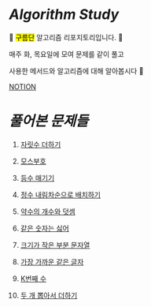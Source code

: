 # *Algorithm Study*

 :white_flower: <mark>구름단</mark> 알고리즘 리포지토리입니다. :white_flower:

매주 화, 목요일에 모여 문제를 같이 풀고 

사용한 메서드와 알고리즘에 대해 알아봅시다 :tada:

[NOTION](https://desert-course-55d.notion.site/Algorithm-701088b7923e402baac8a923f4a49fb1?pvs=4)



# *풀어본 문제들*


1. [자릿수 더하기](https://school.programmers.co.kr/learn/courses/30/lessons/12931)

2. [모스부호](https://school.programmers.co.kr/learn/courses/30/lessons/120838)

3. [등수 매기기](https://school.programmers.co.kr/learn/courses/30/lessons/120882)
   
4. [정수 내림차순으로 배치하기](https://school.programmers.co.kr/learn/courses/30/lessons/12933)

5. [약수의 개수와 덧셈](https://school.programmers.co.kr/learn/courses/30/lessons/77884)

6. [같은 숫자는 싫어](https://school.programmers.co.kr/learn/courses/30/lessons/12906)

7. [크기가 작은 부분 문자열](https://school.programmers.co.kr/learn/courses/30/lessons/147355)

8. [가장 가까운 같은 글자](https://school.programmers.co.kr/learn/courses/30/lessons/142086)

9. [K번째 수](https://school.programmers.co.kr/learn/courses/30/lessons/42748)

10. [두 개 뽑아서 더하기](https://school.programmers.co.kr/learn/courses/30/lessons/68644)
    
